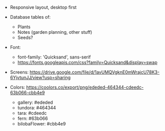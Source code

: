 - Responsive layout, desktop first

- Database tables of:
  - Plants
  - Notes (garden planning, other stuff)
  - Seeds?
 
- Font: 
  - font-family: 'Quicksand', sans-serif
  - https://fonts.googleapis.com/css?family=Quicksand&display=swap

- Screens:
  https://drive.google.com/file/d/1avUMQVgknE0mWrajcU78K3-6YjvtunJJ/view?usp=sharing

- Colors:
  https://coolors.co/export/png/ededed-464344-cdeedc-63b066-cbb4e9
  - gallery: #ededed
  - tundora: #464344
  - tara: #cdeedc
  - fern: #63b066
  - bilobaFlower: #cbb4e9

